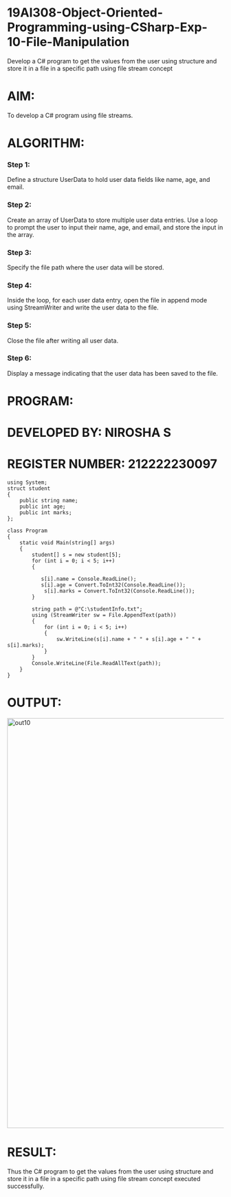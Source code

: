 # 19AI308-Object-Oriented-Programming-using-CSharp-Exp-10-File-Manipulation
Develop a C# program to get the values from the user using structure and store it in a file in a specific path using file stream concept

# AIM:

To develop a C# program using file streams.

# ALGORITHM:

### Step 1:
Define a structure UserData to hold user data fields like name, age, and email.
### Step 2: 
Create an array of UserData to store multiple user data entries. Use a loop to prompt the user to input their name, age, and email, and store the input in the array.
### Step 3:
Specify the file path where the user data will be stored.
### Step 4: 
Inside the loop, for each user data entry, open the file in append mode using StreamWriter and write the user data to the file.
### Step 5:
Close the file after writing all user data.
### Step 6:
Display a message indicating that the user data has been saved to the file.

# PROGRAM:

# DEVELOPED BY: NIROSHA S
# REGISTER NUMBER: 212222230097

```
using System;
struct student
{
    public string name;
    public int age;
    public int marks;
};

class Program
{
    static void Main(string[] args)
    {
        student[] s = new student[5];
        for (int i = 0; i < 5; i++)
        {
            
           s[i].name = Console.ReadLine();
           s[i].age = Convert.ToInt32(Console.ReadLine());
            s[i].marks = Convert.ToInt32(Console.ReadLine());
        }
       
        string path = @"C:\studentInfo.txt";
        using (StreamWriter sw = File.AppendText(path))
        {
            for (int i = 0; i < 5; i++)
            {
                sw.WriteLine(s[i].name + " " + s[i].age + " " + s[i].marks);
            }
        }
        Console.WriteLine(File.ReadAllText(path));
    }
}
```

# OUTPUT:

<img width="952" alt="out10" src="https://github.com/Niroshassithanathan/19AI308-Object-Oriented-Programming-using-CSharp-Exp-10-File-Manipulation/assets/121418437/396ce0bf-6cf3-44f3-8306-a1619c6f6ebc">

# RESULT:

Thus the C# program to get the values from the user using structure and store it in a file in a specific path using file stream concept executed successfully.
